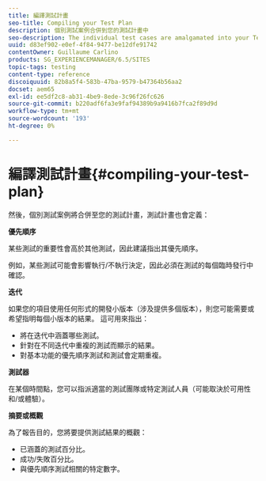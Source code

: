 ```yaml
---
title: 編譯測試計畫
seo-title: Compiling your Test Plan
description: 個別測試案例合併到您的測試計畫中
seo-description: The individual test cases are amalgamated into your Test Plan
uuid: d83ef902-e0ef-4f84-9477-be12dfe91742
contentOwner: Guillaume Carlino
products: SG_EXPERIENCEMANAGER/6.5/SITES
topic-tags: testing
content-type: reference
discoiquuid: 82b8a5f4-583b-47ba-9579-b47364b56aa2
docset: aem65
exl-id: ee5df2c8-ab31-4be9-8ede-3c96f26fc626
source-git-commit: b220adf6fa3e9faf94389b9a9416b7fca2f89d9d
workflow-type: tm+mt
source-wordcount: '193'
ht-degree: 0%

---
```


# 編譯測試計畫{#compiling-your-test-plan}

然後，個別測試案例將合併至您的測試計畫，測試計畫也會定義：

**優先順序**

某些測試的重要性會高於其他測試，因此建議指出其優先順序。

例如，某些測試可能會影響執行/不執行決定，因此必須在測試的每個臨時發行中確認。

**迭代**

如果您的項目使用任何形式的開發小版本（涉及提供多個版本），則您可能需要或希望指明每個小版本的結果。 這可用來指出：

* 將在迭代中涵蓋哪些測試。
* 針對在不同迭代中重複的測試而顯示的結果。
* 對基本功能的優先順序測試和測試會定期重複。

**測試器**

在某個時間點，您可以指派適當的測試團隊或特定測試人員（可能取決於可用性和/或體驗）。

**摘要或概觀**

為了報告目的，您將要提供測試結果的概觀：

* 已涵蓋的測試百分比。
* 成功/失敗百分比。
* 與優先順序測試相關的特定數字。
